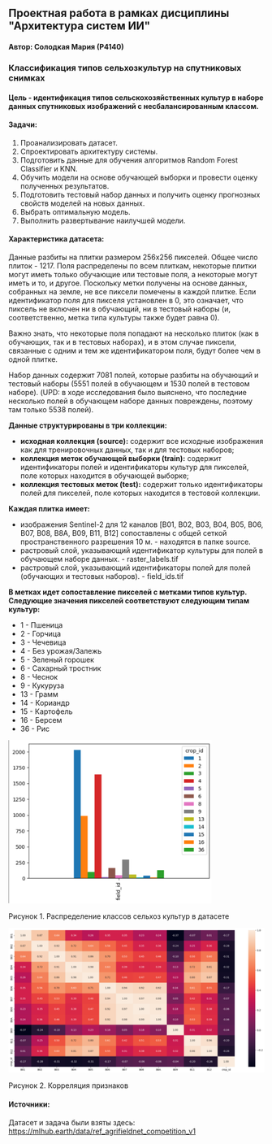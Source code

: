 ## Проектная работа в рамках дисциплины "Архитектура систем ИИ"

#### Автор: Солодкая Мария (Р4140)

### Классификация типов сельхозкультур на спутниковых снимках

#### Цель - идентификация типов сельскохозяйственных культур в наборе данных спутниковых изображений с несбалансированным классом.

#### Задачи:
1. Проанализировать датасет.
2. Спроектировать архитектуру системы.
3. Подготовить данные для обучения алгоритмов Random Forest Classifier и KNN.
4. Обучить модели на основе обучающей выборки и провести оценку полученных результатов.
5. Подготовить тестовый набор данных и получить оценку прогнозных свойств моделей на новых данных.
6. Выбрать оптимальную модель.
7. Выполнить развертывание наилучшей модели.

#### Характеристика датасета:

Данные разбиты на плитки размером 256x256 пикселей. Общее число плиток - 1217. Поля распределены по всем плиткам, некоторые плитки могут иметь только обучающие или тестовые поля, а некоторые могут иметь и то, и другое. Поскольку метки получены на основе данных, собранных на земле, не все пиксели помечены в каждой плитке. Если идентификатор поля для пикселя установлен в 0, это означает, что пиксель не включен ни в обучающий, ни в тестовый наборы (и, соответственно, метка типа культуры также будет равна 0).

Важно знать, что некоторые поля попадают на несколько плиток (как в обучающих, так и в тестовых наборах), и в этом случае пиксели, связанные с одним и тем же идентификатором поля, будут более чем в одной плитке. 

Набор данных содержит 7081 полей, которые разбиты на обучающий и тестовый наборы (5551 полей в обучающем и 1530 полей в тестовом наборе). (UPD: в ходе исследования было выяснено, что последние несколько полей в обучающем наборе данных повреждены, поэтому там только 5538 полей). 

**Данные структурированы в три коллекции:**
* **исходная коллекция (source):** содержит все исходные изображения как для тренировочных данных, так и для тестовых наборов;
* **коллекция меток обучающей выборки (train):** содержит идентификаторы полей и идентификаторы культур для пикселей, поле которых находится в обучающей выборке; 
* **коллекция тестовых меток (test):** содержит только идентификаторы полей для пикселей, поле которых находится в тестовой коллекции.

**Каждая плитка имеет:**
* изображения Sentinel-2 для 12 каналов [B01, B02, B03, B04, B05, B06, B07, B08, B8A, B09, B11, B12] сопоставлены с общей сеткой пространственного разрешения 10 м. - находятся в папке source.
* растровый слой, указывающий идентификатор культуры для полей в обучающем наборе данных. - raster_labels.tif
* растровый слой, указывающий идентификаторы полей для полей (обучающих и тестовых наборов). - field_ids.tif

**В метках идет сопоставление пикселей с метками типов культур. Следующие значения пикселей соответствуют следующим типам культур:**

* 1 - Пшеница
* 2 - Горчица
* 3 - Чечевица
* 4 - Без урожая/Залежь
* 5 - Зеленый горошек
* 6 - Сахарный тростник
* 8 - Чеснок
* 9 - Кукуруза
* 13 - Грамм
* 14 - Кориандр
* 15 - Картофель
* 16 - Берсем
* 36 - Рис

<img src="https://github.com/smlrdk/classification-crop-types/blob/main/class_distribution.png" width="400">

Рисунок 1. Распределение классов сельхоз культур в датасете


<img src="https://github.com/smlrdk/classification-crop-types/blob/main/feature_correlation.png" width="800">

Рисунок 2. Корреляция признаков

#### Источники:
Датасет и задача были взяты здесь: https://mlhub.earth/data/ref_agrifieldnet_competition_v1 
